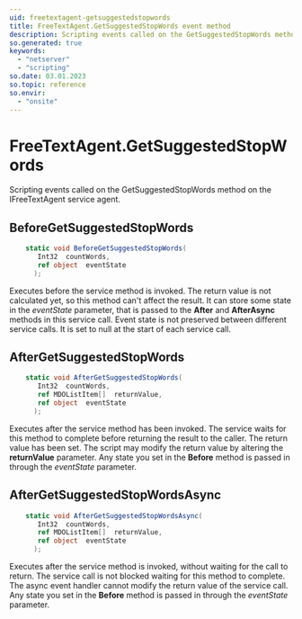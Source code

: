 ```yaml
---
uid: freetextagent-getsuggestedstopwords
title: FreeTextAgent.GetSuggestedStopWords event method
description: Scripting events called on the GetSuggestedStopWords method on the FreeTextAgent service agent.
so.generated: true
keywords:
  - "netserver"
  - "scripting"
so.date: 03.01.2023
so.topic: reference
so.envir:
  - "onsite"
---
```

# FreeTextAgent.GetSuggestedStopWords

Scripting events called on the <see cref='M:SuperOffice.CRM.Services.IFreeTextAgent.GetSuggestedStopWords'>GetSuggestedStopWords</see> method on the <see cref='IFreeTextAgent'>IFreeTextAgent</see>  service agent.

## BeforeGetSuggestedStopWords
```cs
    static void BeforeGetSuggestedStopWords(
       Int32  countWords,
       ref object  eventState
      );
```
Executes before the service method is invoked.
The return value is not calculated yet, so this method can't affect the result.
It can store some state in the *eventState* parameter, that is passed to the **After** and **AfterAsync** methods in this service call.
Event state is not preserved between different service calls. It is set to null at the start of each service call.
## AfterGetSuggestedStopWords
```cs
    static void AfterGetSuggestedStopWords(
       Int32  countWords,
       ref MDOListItem[]  returnValue,
       ref object  eventState
      );
```
Executes after the service method has been invoked. The service waits for this method to complete before returning the result to the caller.
The return value has been set. The script may modify the return value by altering the **returnValue** parameter.
Any state you set in the **Before** method is passed in through the *eventState* parameter.
## AfterGetSuggestedStopWordsAsync
```cs
    static void AfterGetSuggestedStopWordsAsync(
       Int32  countWords,
       ref MDOListItem[]  returnValue,
       ref object  eventState
      );
```
Executes after the service method is invoked, without waiting for the call to return.
The service call is not blocked waiting for this method to complete.
The async event handler cannot modify the return value of the service call.
Any state you set in the **Before** method is passed in through the *eventState* parameter.

